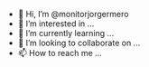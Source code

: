 - 👋 Hi, I’m @monitorjorgermero
- 👀 I’m interested in ...
- 🌱 I’m currently learning ...
- 💞️ I’m looking to collaborate on ...
- 📫 How to reach me ...

<!---
monitorjorgermero/monitorjorgermero is a ✨ special ✨ repository because its `README.md` (this file) appears on your GitHub profile.
You can click the Preview link to take a look at your changes.
--->
